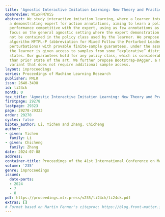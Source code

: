 ```yaml
---
title: 'Agnostic Interactive Imitation Learning: New Theory and Practical Algorithms'
openreview: WCwxFM7n5S
abstract: We study interactive imitation learning, where a learner interactively queries
  a demonstrating expert for action annotations, aiming to learn a policy that has
  performance competitive with the expert, using as few annotations as possible. We
  focus on the general agnostic setting where the expert demonstration policy may
  not be contained in the policy class used by the learner. We propose a new oracle-efficient
  algorithm MFTPL-P (abbreviation for Mixed Follow the Perturbed Leader with Poisson
  perturbations) with provable finite-sample guarantees, under the assumption that
  the learner is given access to samples from some “explorative” distribution over
  states. Our guarantees hold for any policy class, which is considerably broader
  than prior state of the art. We further propose Bootstrap-DAgger, a more practical
  variant that does not require additional sample access.
layout: inproceedings
series: Proceedings of Machine Learning Research
publisher: PMLR
issn: 2640-3498
id: li24ck
month: 0
tex_title: 'Agnostic Interactive Imitation Learning: New Theory and Practical Algorithms'
firstpage: 29278
lastpage: 29323
page: 29278-29323
order: 29278
cycles: false
bibtex_author: Li, Yichen and Zhang, Chicheng
author:
- given: Yichen
  family: Li
- given: Chicheng
  family: Zhang
date: 2024-07-08
address:
container-title: Proceedings of the 41st International Conference on Machine Learning
volume: '235'
genre: inproceedings
issued:
  date-parts:
  - 2024
  - 7
  - 8
pdf: https://proceedings.mlr.press/v235/li24ck/li24ck.pdf
extras: []
# Format based on Martin Fenner's citeproc: https://blog.front-matter.io/posts/citeproc-yaml-for-bibliographies/
---
```

